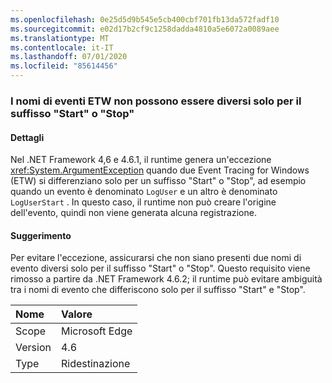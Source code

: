 ```yaml
---
ms.openlocfilehash: 0e25d5d9b545e5cb400cbf701fb13da572fadf10
ms.sourcegitcommit: e02d17b2cf9c1258dadda4810a5e6072a0089aee
ms.translationtype: MT
ms.contentlocale: it-IT
ms.lasthandoff: 07/01/2020
ms.locfileid: "85614456"
---
```

### <a name="etw-event-names-cannot-differ-only-by-a-start-or-stop-suffix"></a>I nomi di eventi ETW non possono essere diversi solo per il suffisso "Start" o "Stop"

#### <a name="details"></a>Dettagli

Nel .NET Framework 4,6 e 4.6.1, il runtime genera un'eccezione <xref:System.ArgumentException> quando due Event Tracing for Windows (ETW) si differenziano solo per un suffisso "Start" o "Stop", ad esempio quando un evento è denominato `LogUser` e un altro è denominato `LogUserStart` . In questo caso, il runtime non può creare l'origine dell'evento, quindi non viene generata alcuna registrazione.

#### <a name="suggestion"></a>Suggerimento

Per evitare l'eccezione, assicurarsi che non siano presenti due nomi di evento diversi solo per il suffisso "Start" o "Stop". Questo requisito viene rimosso a partire da .NET Framework 4.6.2; il runtime può evitare ambiguità tra i nomi di evento che differiscono solo per il suffisso "Start" e "Stop".

| Nome    | Valore       |
|:--------|:------------|
| Scope   | Microsoft Edge        |
| Version | 4.6         |
| Type    | Ridestinazione |
